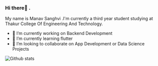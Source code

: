 ### Hi there👋 . 
My name is Manav Sanghvi .I'm currently a third year student studying at Thakur College Of Engineering And Technology.


- 🔭 I’m currently working on Backend Development
- 🌱 I’m currently learning flutter
- 👯 I’m looking to collaborate on App Development or Data Science Projects

![Github stats](https://github-readme-stats.vercel.app/api?username=manav0702&theme=highcontrast%show_icons=true&count_private=true)
